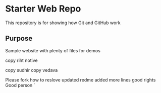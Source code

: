# Starter Web Repo

This repository is for showing how Git and GitHub work

## Purpose

Sample website with plenty of files for demos

copy riht notive

copy sudhir
copy vedava

Please fork how to reslove
updated redme added more lines
good rights
Good person `  
